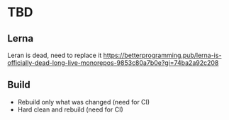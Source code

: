 # TBD

## Lerna

Leran is dead, need to replace it https://betterprogramming.pub/lerna-is-officially-dead-long-live-monorepos-9853c80a7b0e?gi=74ba2a92c208

## Build

- Rebuild only what was changed (need for CI)
- Hard clean and rebuild (need for CI)
